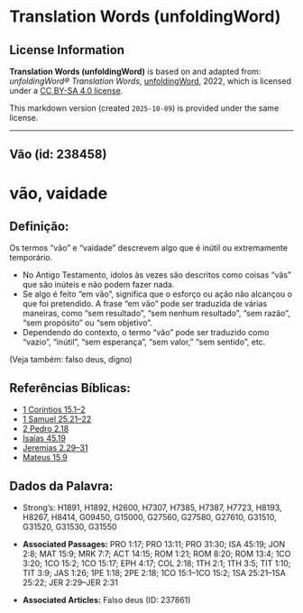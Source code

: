 # Translation Words (unfoldingWord)

## License Information

**Translation Words (unfoldingWord)** is based on and adapted from: _unfoldingWord® Translation Words_, [unfoldingWord](https://unfoldingword.org/utw), 2022, which is licensed under a [CC BY-SA 4.0 license](https://creativecommons.org/licenses/by-sa/4.0/legalcode.en).

This markdown version (created `2025-10-09`) is provided under the same license.



--------------------------------

## Vão (id: 238458)

vão, vaidade
============

Definição:
----------

Os termos “vão” e “vaidade” descrevem algo que é inútil ou extremamente temporário.

* No Antigo Testamento, ídolos às vezes são descritos como coisas “vãs” que são inúteis e não podem fazer nada.
* Se algo é feito “em vão”, significa que o esforço ou ação não alcançou o que foi pretendido. A frase “em vão” pode ser traduzida de várias maneiras, como “sem resultado”, “sem nenhum resultado”, “sem razão”, “sem propósito” ou “sem objetivo”.
* Dependendo do contexto, o termo “vão” pode ser traduzido como “vazio”, “inútil”, “sem esperança”, “sem valor,” “sem sentido”, etc.

(Veja também: falso deus, digno)

Referências Bíblicas:
---------------------

* [1 Coríntios 15\.1–2](https://ref.ly/1Cor15:1-1Cor15:2)
* [1 Samuel 25\.21–22](https://ref.ly/1Sam25:21-1Sam25:22)
* [2 Pedro 2\.18](https://ref.ly/2Pet2:18)
* [Isaías 45\.19](https://ref.ly/Isa45:19)
* [Jeremias 2\.29–31](https://ref.ly/Jer2:29-Jer2:31)
* [Mateus 15\.9](https://ref.ly/Matt15:9)

Dados da Palavra:
-----------------

* Strong’s: H1891, H1892, H2600, H7307, H7385, H7387, H7723, H8193, H8267, H8414, G09450, G15000, G27560, G27580, G27610, G31510, G31520, G31530, G31550

* **Associated Passages:** PRO 1:17; PRO 13:11; PRO 31:30; ISA 45:19; JON 2:8; MAT 15:9; MRK 7:7; ACT 14:15; ROM 1:21; ROM 8:20; ROM 13:4; 1CO 3:20; 1CO 15:2; 1CO 15:17; EPH 4:17; COL 2:18; 1TH 2:1; 1TH 3:5; TIT 1:10; TIT 3:9; JAS 1:26; 1PE 1:18; 2PE 2:18; 1CO 15:1–1CO 15:2; 1SA 25:21–1SA 25:22; JER 2:29–JER 2:31
* **Associated Articles:** Falso deus (ID: 237861)

